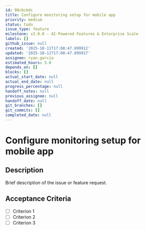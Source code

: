 ```yaml
---
id: 08cbcbdc
title: Configure monitoring setup for mobile app
priority: medium
status: todo
issue_type: feature
milestone: v2.0.0 - AI-Powered Features & Enterprise Scale
labels: []
github_issue: null
created: '2025-10-11T17:08:47.899912'
updated: '2025-10-11T17:08:47.899917'
assignee: ryan.garcia
estimated_hours: 5.0
depends_on: []
blocks: []
actual_start_date: null
actual_end_date: null
progress_percentage: null
handoff_notes: null
previous_assignee: null
handoff_date: null
git_branches: []
git_commits: []
completed_date: null
---
```


# Configure monitoring setup for mobile app

## Description

Brief description of the issue or feature request.

## Acceptance Criteria

- [ ] Criterion 1
- [ ] Criterion 2
- [ ] Criterion 3